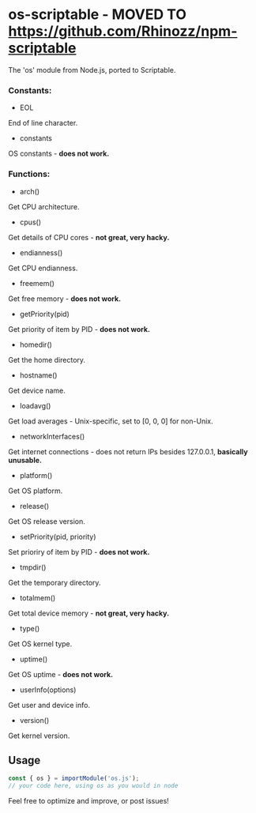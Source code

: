# os-scriptable - MOVED TO https://github.com/Rhinozz/npm-scriptable
The 'os' module from Node.js, ported to Scriptable.

### Constants:

- EOL

End of line character.

- constants

OS constants - __does not work.__

### Functions:
- arch()

Get CPU architecture.

- cpus()

Get details of CPU cores - __not great, very hacky.__

- endianness()

Get CPU endianness.

- freemem()

Get free memory - __does not work.__

- getPriority(pid)

Get priority of item by PID - __does not work.__

- homedir()

Get the home directory.

- hostname()

Get device name.

- loadavg()

Get load averages - Unix-specific, set to [0, 0, 0] for non-Unix.

- networkInterfaces()

Get internet connections - does not return IPs besides 127.0.0.1, __basically unusable.__

- platform()

Get OS platform.

- release()

Get OS release version.

- setPriority(pid, priority)

Set prioriry of item by PID - __does not work.__

- tmpdir()

Get the temporary directory.

- totalmem()

Get total device memory - __not great, very hacky.__

- type()

Get OS kernel type.

- uptime()

Get OS uptime - __does not work.__

- userInfo(options)

Get user and device info.

- version()

Get kernel version.

## Usage

```js
const { os } = importModule('os.js');
// your code here, using os as you would in node
```

Feel free to optimize and improve, or post issues!
